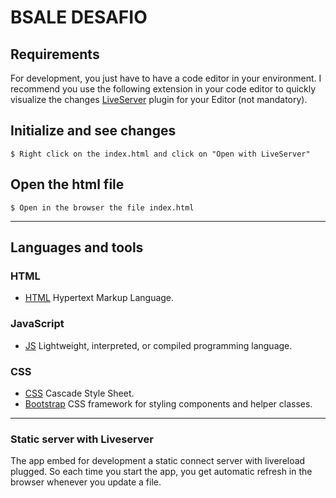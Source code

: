 # BSALE DESAFIO

## Requirements

For development, you just have to have a code editor in your environment.
I recommend you use the following extension in your code editor to quickly visualize the changes [LiveServer](https://marketplace.visualstudio.com/items?itemName=ritwickdey.LiveServer) plugin for your Editor (not mandatory).

## Initialize and see changes

    $ Right click on the index.html and click on "Open with LiveServer"

## Open the html file

    $ Open in the browser the file index.html

---

## Languages and tools

### HTML

- [HTML](https://developer.mozilla.org/es/docs/Web/HTML) Hypertext Markup Language.

### JavaScript

- [JS](https://developer.mozilla.org/es/docs/Web/JavaScript) Lightweight, interpreted, or compiled programming language.

### CSS

- [CSS](https://developer.mozilla.org/es/docs/Web/CSS) Cascade Style Sheet.
- [Bootstrap](https://getbootstrap.com/) CSS framework for styling components and helper classes.

---

### Static server with Liveserver

The app embed for development a static connect server with livereload plugged.
So each time you start the app, you get automatic refresh in the browser whenever you update a file.